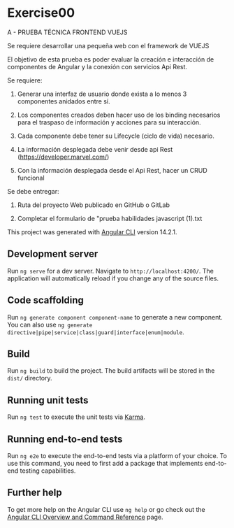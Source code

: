 # Exercise00

A - PRUEBA TÉCNICA FRONTEND VUEJS

Se requiere desarrollar una pequeña web con el framework de VUEJS

El objetivo de esta prueba es poder evaluar la creación e interacción de
componentes de Angular y la conexión con servicios Api Rest.


Se requiere:

1.    Generar una interfaz de usuario donde exista a lo menos 3 componentes
anidados entre sí.

2.    Los componentes creados deben hacer uso de los binding necesarios para el
traspaso de información y acciones para su interacción.

3.    Cada componente debe tener su Lifecycle (ciclo de vida) necesario.

4.    La información desplegada debe venir desde api Rest
(https://developer.marvel.com/)

5.    Con la información desplegada desde el Api Rest, hacer un CRUD funcional


Se debe entregar:

1.  Ruta del proyecto Web publicado en GitHub o GitLab

2. Completar el formulario de "prueba habilidades javascript (1).txt





This project was generated with [Angular CLI](https://github.com/angular/angular-cli) version 14.2.1.

## Development server

Run `ng serve` for a dev server. Navigate to `http://localhost:4200/`. The application will automatically reload if you change any of the source files.

## Code scaffolding

Run `ng generate component component-name` to generate a new component. You can also use `ng generate directive|pipe|service|class|guard|interface|enum|module`.

## Build

Run `ng build` to build the project. The build artifacts will be stored in the `dist/` directory.

## Running unit tests

Run `ng test` to execute the unit tests via [Karma](https://karma-runner.github.io).

## Running end-to-end tests

Run `ng e2e` to execute the end-to-end tests via a platform of your choice. To use this command, you need to first add a package that implements end-to-end testing capabilities.

## Further help

To get more help on the Angular CLI use `ng help` or go check out the [Angular CLI Overview and Command Reference](https://angular.io/cli) page.
